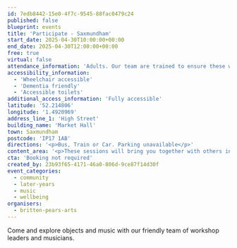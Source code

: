 ```yaml
---
id: 7edb8442-15e0-4f7c-9545-88fac0479c24
published: false
blueprint: events
title: 'Participate - Saxmundham'
start_date: 2025-04-30T10:00:00+00:00
end_date: 2025-04-30T12:00:00+00:00
free: true
virtual: false
attendance_information: 'Adults. Our team are trained to ensure these workshops are suitable for those living with long term health conditions, including Dementia and Parkinson’s.'
accessibility_information:
  - 'Wheelchair accessible'
  - 'Dementia friendly'
  - 'Accessible toilets'
additional_access_information: 'Fully accessible'
latitude: '52.214806'
longitude: '1.4920969'
address_line_1: 'High Street'
building_name: 'Market Hall'
town: Saxmundham
postcode: 'IP17 1AB'
directions: '<p>Bus, Train or Car. Parking unavailable</p>'
content_area: '<p>These sessions will bring you together with others in your local community, providing an opportunity to take part in activities. Sessions last for two hours and refreshments are provided. No musical experience is necessary.</p>'
cta: 'Booking not required'
created_by: 23b93f65-4171-46a0-806d-9ce87f14d30f
event_categories:
  - community
  - later-years
  - music
  - wellbeing
organisers:
  - britten-pears-arts
---
```

Come and explore objects and music with our friendly team of workshop leaders and musicians.